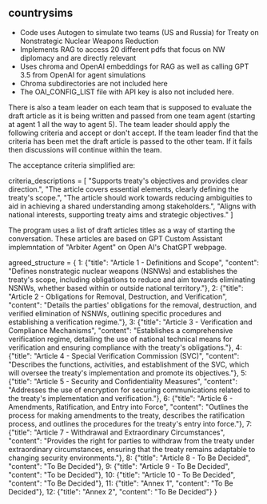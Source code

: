 ## countrysims
- Code uses Autogen to simulate two teams (US and Russia) for Treaty on Nonstrategic Nuclear Weapons Reduction
- Implements RAG to access 20 different pdfs that focus on NW diplomacy and are directly relevant
- Uses chroma and OpenAI embeddings for RAG as well as calling GPT 3.5 from OpenAI for agent simulations
- Chroma subdirectories are not included here
- The OAI_CONFIG_LIST file with API key is also not included here.

There is also a team leader on each team that is supposed to evaluate the draft article as it is being written and passed from one team agent (starting at agent 1 all the way to agent 5). The team leader should apply the following criteria and accept or don't accept. If the team leader find that the criteria has been met the draft article is passed to the other team. If it fails then discussions will continue within the team.

The acceptance criteria simplified are:

criteria_descriptions = [
            "Supports treaty's objectives and provides clear direction.",
            "The article covers essential elements, clearly defining the treaty's scope.",
            "The article should work towards reducing ambiguities to aid in achieving a shared understanding among stakeholders.",
            "Aligns with national interests, supporting treaty aims and strategic objectives."
        ]

The program uses a list of draft articles titles as a way of starting the conversation. These articles are based on GPT Custom Assistant implemntation of "Arbiter Agent" on Open AI's ChatGPT webpage. 

agreed_structure = {
    1: {"title": "Article 1 - Definitions and Scope", "content": "Defines nonstrategic nuclear weapons (NSNWs) and establishes the treaty's scope, including obligations to reduce and aim towards eliminating NSNWs, whether based within or outside national territory."},
    2: {"title": "Article 2 - Obligations for Removal, Destruction, and Verification", "content": "Details the parties' obligations for the removal, destruction, and verified elimination of NSNWs, outlining specific procedures and establishing a verification regime."},
    3: {"title": "Article 3 - Verification and Compliance Mechanisms", "content": "Establishes a comprehensive verification regime, detailing the use of national technical means for verification and ensuring compliance with the treaty's obligations."},
    4: {"title": "Article 4 - Special Verification Commission (SVC)", "content": "Describes the functions, activities, and establishment of the SVC, which will oversee the treaty's implementation and promote its objectives."},
    5: {"title": "Article 5 - Security and Confidentiality Measures", "content": "Addresses the use of encryption for securing communications related to the treaty's implementation and verification."},
    6: {"title": "Article 6 - Amendments, Ratification, and Entry into Force", "content": "Outlines the process for making amendments to the treaty, describes the ratification process, and outlines the procedures for the treaty's entry into force."},
    7: {"title": "Article 7 - Withdrawal and Extraordinary Circumstances", "content": "Provides the right for parties to withdraw from the treaty under extraordinary circumstances, ensuring that the treaty remains adaptable to changing security environments."},
    8: {"title": "Article 8 - To Be Decided", "content": "To Be Decided"},
    9: {"title": "Article 9 - To Be Decided", "content": "To be Decided"},
    10: {"title": "Article 10 - To Be Decided", "content": "To Be Decided"},
    11: {"title": "Annex 1", "content": "To Be Decided"},
    12: {"title": "Annex 2", "content": "To Be Decided"}
}
